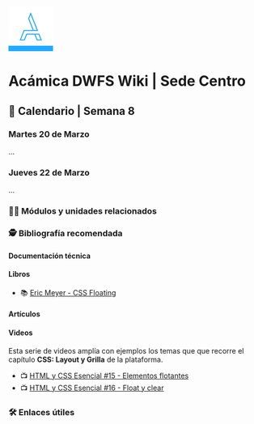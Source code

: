 <img src="/assets/acamica.jpg">

# Acámica DWFS Wiki | Sede Centro

## 📅 Calendario | Semana 8

### Martes 20 de Marzo

...

### Jueves 22 de Marzo

...

### 👩‍💻 Módulos y unidades relacionados

<!-- * [CSS: Layout y Grilla | Unidad 2 | Posicionamiento](https://www.acamica.com/clases/3993/css-layout-grilla/a-que-llamamos-layout) -->

### 🕵️ Bibliografía recomendada

#### Documentación técnica

<!-- * 📄&nbsp;<a href="https://developer.mozilla.org/es/docs/Web/CSS/box-sizing" target="_blank">CSS - box-sizing | MDN</a>-->

#### Libros

* 📚&nbsp;<a href="http://shop.oreilly.com/product/0636920041627.do">Eric Meyer - CSS Floating</a>

#### Artículos

<!-- * 🔖&nbsp;[Cómo cambiar el modelo de caja de los navegadores con Box-sizing CSS](http://www.falconmasters.com/css/como-cambiar-modelo-de-caja-navegadores-box-sizing-css/") -->

#### Videos

Esta serie de videos amplía con ejemplos los temas que que recorre el capítulo **CSS: Layout y Grilla** de la plataforma.

* 📺&nbsp;[HTML y CSS Esencial #15 - Elementos flotantes](https://www.youtube.com/watch?v=z6ICWYGTHIM)
* 📺&nbsp;[HTML y CSS Esencial #16 - Float y clear](https://www.youtube.com/watch?v=bqotYL2pZjM)

### 🛠️ Enlaces útiles